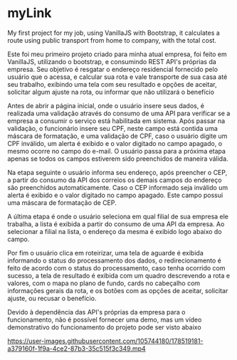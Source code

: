 # myLink
My first project for my job, using VanillaJS with Bootstrap, it calculates a route using public transport from home to company, with the total cost.

Este foi meu primeiro projeto criado para minha atual empresa, foi feito em VanillaJS, utilizando o bootstrap, e consumindo REST API's próprias da empresa. Seu objetivo é resgatar o endereço residencial fornecido pelo usuário que o acessa, e calcular sua rota e vale transporte de sua casa até seu trabalho, exibindo uma tela com seu resultado e opções de aceitar, solicitar algum ajuste na rota, ou informar que não utilizará o benefício

Antes de abrir a página inicial, onde o usuário insere seus dados, é realizada uma validação através do consumo de uma API para verificar se a empresa a consumir o serviço está habilitada em sistema. Após passar na validação, o funcionário insere seu CPF, neste campo está contida uma máscara de formatação, e uma validação de CPF, caso o usuário digite um CPF inválido, um alerta é exibido e o valor digitado no campo apagado, o mesmo ocorre no campo do e-mail. O usuário passa para a próxima etapa apenas se todos os campos estiverem sido preenchidos de maneira válida.

Na etapa seguinte o usuário informa seu endereço, após preencher o CEP, a partir do consumo da API dos correios os demais campos do endereço são preenchidos automaticamente. Caso o CEP informado seja inválido um alerta é exibido e o valor digitado no campo apagado. Este campo possui uma máscara de formatação de CEP.

A última etapa é onde o usuário seleciona em qual filial de sua empresa ele trabalha, a lista é exibida a partir do consumo de uma API da empresa. Ao selecionar a filial na lista, o endereço da mesma é exibido logo abaixo do campo.

Por fim o usuário clica em roteirizar, uma tela de aguarde é exibida informando o status do processamento dos dados, o redirecionamento é feito de acordo com o status do processamento, caso tenha ocorrido com sucesso, a tela de resultado é exibida com um quadro descrevendo a rota e valores, com o mapa no plano de fundo, cards no cabeçalho com informações gerais da rota, e os botões com as opções de aceitar, solicitar ajuste, ou recusar o benefício.

Devido à dependência das API's próprias da empresa para o funcionamento, não é possível fornecer uma demo, mas um vídeo demonstrativo do funcionamento do projeto pode ser visto abaixo

https://user-images.githubusercontent.com/105744180/178519181-a379160f-1f9a-4ce2-87b3-35c515f3c349.mp4

